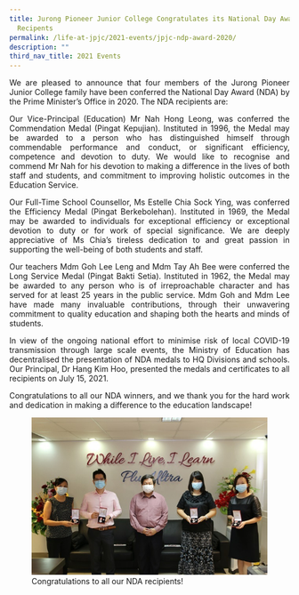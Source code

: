 ```yaml
---
title: Jurong Pioneer Junior College Congratulates its National Day Award 2020
  Recipents
permalink: /life-at-jpjc/2021-events/jpjc-ndp-award-2020/
description: ""
third_nav_title: 2021 Events
---
```

<div align=justify>
<p>
We are pleased to announce that four members of the Jurong Pioneer Junior College family have been conferred the National Day Award (NDA) by the Prime Minister’s Office in 2020. The NDA recipients are:</p>

<p>
Our Vice-Principal (Education) Mr Nah Hong Leong, was conferred the Commendation Medal (Pingat Kepujian). Instituted in 1996, the Medal may be awarded to a person who has distinguished himself through commendable performance and conduct, or significant efficiency, competence and devotion to duty. We would like to recognise and commend Mr Nah for his devotion to making a difference in the lives of both staff and students, and commitment to improving holistic outcomes in the Education Service.</p>

<p>
Our Full-Time School Counsellor, Ms Estelle Chia Sock Ying, was conferred the Efficiency Medal (Pingat Berkebolehan). Instituted in 1969, the Medal may be awarded to individuals for exceptional efficiency or exceptional devotion to duty or for work of special significance. We are deeply appreciative of Ms Chia’s tireless dedication to and great passion in supporting the well-being of both students and staff.</p>

<p>
Our teachers Mdm Goh Lee Leng and Mdm Tay Ah Bee were conferred the Long Service Medal (Pingat Bakti Setia). Instituted in 1962, the Medal may be awarded to any person who is of irreproachable character and has served for at least 25 years in the public service. Mdm Goh and Mdm Lee have made many invaluable contributions, through their unwavering commitment to quality education and shaping both the hearts and minds of students.</p>

<p>
In view of the ongoing national effort to minimise risk of local COVID-19 transmission through large scale events, the Ministry of Education has decentralised the presentation of NDA medals to HQ Divisions and schools. Our Principal, Dr Hang Kim Hoo, presented the medals and certificates to all recipients on July 15, 2021.</p>

<p>
Congratulations to all our NDA winners, and we thank you for the hard work and dedication in making a difference to the education landscape!</p>

<figure>
<img src="/images/Congratulations%20to%20all%20our%20NDA%20recipients.jpg">
<figcaption>Congratulations to all our NDA recipients!</figcaption>
</figure>